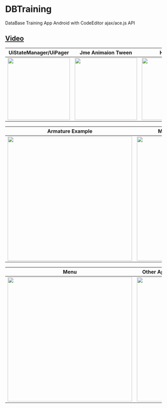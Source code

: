 # DBTraining
DataBase Training App Android with CodeEditor ajax/ace.js API

## [Video](https://youtu.be/WLY-_2YmV_E)

| UiStateManager/UiPager | Jme Animaion Tween | Hybrid List
|-------|-------|-------|
| <img src="https://github.com/Scrappers-glitch/DBTraining/blob/master/attachments/Screenshot_20210512-155906726.jpg" width="200"> | <img src="https://github.com/Scrappers-glitch/DBTraining/blob/master/attachments/Screenshot_20210512-160026890.jpg" width="200"> | <img src="https://github.com/Scrappers-glitch/DBTraining/blob/master/attachments/Screenshot_20210512-155933379.jpg" width="200"> |

| Armature Example  | Multiple Actions/AnimComposers |
|-------|------|
| <img src="https://github.com/Scrappers-glitch/DBTraining/blob/master/attachments/Screenshot_20210406-104508.png" width="400"> | <img src="https://github.com/Scrappers-glitch/DBTraining/blob/master/attachments/Screenshot_20210406-104512.png" width="400"> |



| Menu  | Other App(Ace.js/Ajax Embedded Code Editor) |
|-------|------|
| <img src="https://github.com/Scrappers-glitch/DBTraining/blob/master/attachments/Screenshot_20210406-104526.png" width="400"> | <img src="https://github.com/Scrappers-glitch/DBTraining/blob/master/attachments/Screenshot_20210406-104543.png" width="400"> |
